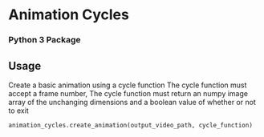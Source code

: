 # Animation Cycles
### Python 3 Package

## Usage
Create a basic animation using a cycle function
The cycle function must accept a frame number,
The cycle function must return an numpy image array of the unchanging dimensions and a boolean value of whether or not to exit
```
animation_cycles.create_animation(output_video_path, cycle_function)
```